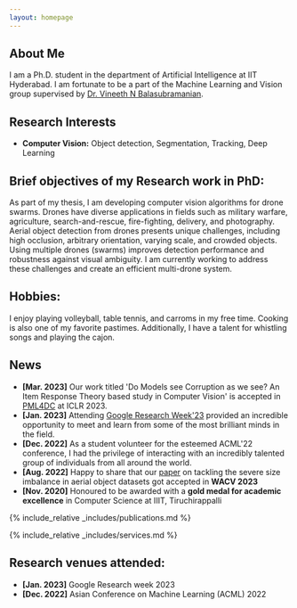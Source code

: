 ```yaml
---
layout: homepage
---
```


## About Me

I am a Ph.D. student in the department of Artificial Intelligence at IIT Hyderabad. I am fortunate to be a part of the Machine Learning and Vision group supervised by [Dr. Vineeth N Balasubramanian](https://people.iith.ac.in/vineethnb/). 

## Research Interests

- **Computer Vision:** Object detection, Segmentation, Tracking, Deep Learning

## Brief objectives of my Research work in PhD:

As part of my thesis, I am developing computer vision algorithms for drone swarms. Drones have diverse applications in fields such as military warfare, agriculture, search-and-rescue, fire-fighting, delivery, and photography. Aerial object detection from drones presents unique challenges, including high occlusion, arbitrary orientation, varying scale, and crowded objects. Using multiple drones (swarms) improves detection performance and robustness against visual ambiguity. I am currently working to address these challenges and create an efficient multi-drone system.

<!-- I work on developing computer vision algorithms for swarms of drones. In military warfare, they can be used as target decoys for combat missions. In agriculture, drones provide farmers with real-time data to make informed harvesting decisions. For search-and-rescue, they can reach places where humans cannot. Alternatively, they are also used in fire-fighting, delivery of essentials and aerial photography. This increasing demand for drones in various domains has recently encouraged the computer vision community to work extensively on vision from drones. Compared to general object detection, aerial object detection (especially, object detection on images captured from drones) has additional challenges, some of which are high occlusion, arbitrary orientation, high variation in scale and small sized crowded objects. The above problems can be resolved by using multiple drones, which improves object detection performance and robustness against occlusion and visual ambiguity. I am working to solve the challenges one after another, which is necessary for designing an efficient multi-drone system.  -->

## Hobbies: 
I enjoy playing volleyball, table tennis, and carroms in my free time. Cooking is also one of my favorite pastimes. Additionally, I have a talent for whistling songs and playing the cajon.

## News
- **[Mar. 2023]** Our work titled 'Do Models see Corruption as we see? An Item Response Theory based study in Computer Vision' is accepted in [PML4DC](https://pml4dc.github.io/iclr2023/) at ICLR 2023. 
- **[Jan. 2023]** Attending [Google Research Week'23](https://sites.google.com/view/researchweek2023/home) provided an incredible opportunity to meet and learn from some of the most brilliant minds in the field.
- **[Dec. 2022]** As a student volunteer for the esteemed ACML'22 conference, I had the privilege of interacting with an incredibly talented group of individuals from all around the world. 
- **[Aug. 2022]** Happy to share that our [paper](https://openaccess.thecvf.com/content/WACV2023/papers/Sairam_ARUBA_An_Architecture-Agnostic_Balanced_Loss_for_Aerial_Object_Detection_WACV_2023_paper.pdf) on tackling the severe size imbalance in aerial object datasets got accepted in **WACV 2023**
- **[Nov. 2020]** Honoured to be awarded with a **gold medal for academic excellence** in Computer Science at IIIT, Tiruchirappalli 

{% include_relative _includes/publications.md %}

{% include_relative _includes/services.md %}

## Research venues attended: 
- **[Jan. 2023]** Google Research week 2023
- **[Dec. 2022]** Asian Conference on Machine Learning (ACML) 2022
